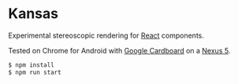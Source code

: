 # Kansas

Experimental stereoscopic rendering for [React](http://facebook.github.io/react/) components.

Tested on Chrome for Android with [Google Cardboard](https://cardboard.withgoogle.com/) on a [Nexus 5](http://www.google.com/nexus/5/).

```bash
$ npm install
$ npm run start
```
